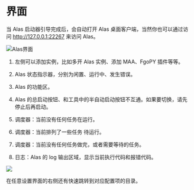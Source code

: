 # 界面

当 Alas 启动器引导完成后，会自动打开 Alas 桌面客户端，当然你也可以通过访问 http://127.0.0.1:22267 来访问 Alas。

![Alas界面](/manual/quick-start/ui/ui.png)

1. 左侧可以添加实例，比如多开 Alas 实例、添加 MAA、FgoPY 插件等等。

2. Alas 状态指示器，分别为闲置、运行中、发生错误。

3. Alas 的功能区。

4. Alas 的总启动按钮、和工具中的半自动启动按钮不互通。如果要切换，请先停止后再启动。

5. 调度器：当前没有任何任务在运行。

6. 调度器：当前排列了一些任务 待运行。

7. 调度器：当前没有任何任务做完，或者需要等待的任务。

8. 日志：Alas 的 log 输出区域，显示当前执行代码和报错代码。

![](/manual/quick-start/ui/ui2.png)

在任意设置界面的右侧还有快速跳转到对应配置项的目录。